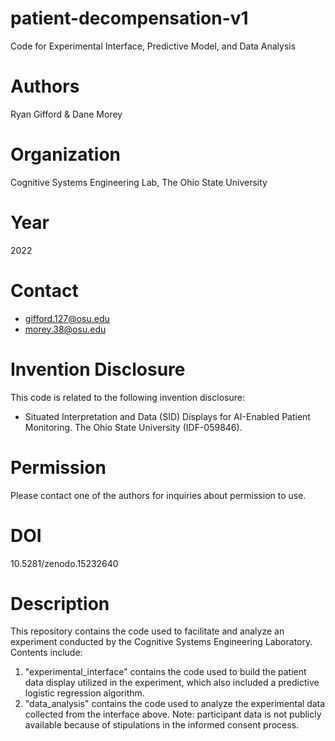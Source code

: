 # patient-decompensation-v1
Code for Experimental Interface, Predictive Model, and Data Analysis

# Authors
Ryan Gifford & Dane Morey

# Organization
Cognitive Systems Engineering Lab, The Ohio State University

# Year
2022

# Contact
* gifford.127@osu.edu
* morey.38@osu.edu

# Invention Disclosure
This code is related to the following invention disclosure: 
* Situated Interpretation and Data (SID) Displays for AI-Enabled Patient Monitoring. The Ohio
State University (IDF-059846).

# Permission
Please contact one of the authors for inquiries about permission to use.

# DOI
10.5281/zenodo.15232640

# Description
This repository contains the code used to facilitate and analyze an experiment conducted by the Cognitive Systems Engineering Laboratory. Contents include:
1. "experimental_interface" contains the code used to build the patient data display utilized in the experiment, which also included a predictive logistic regression algorithm.
2. "data_analysis" contains the code used to analyze the experimental data collected from the interface above. Note: participant data is not publicly available because of stipulations in the informed consent process.
